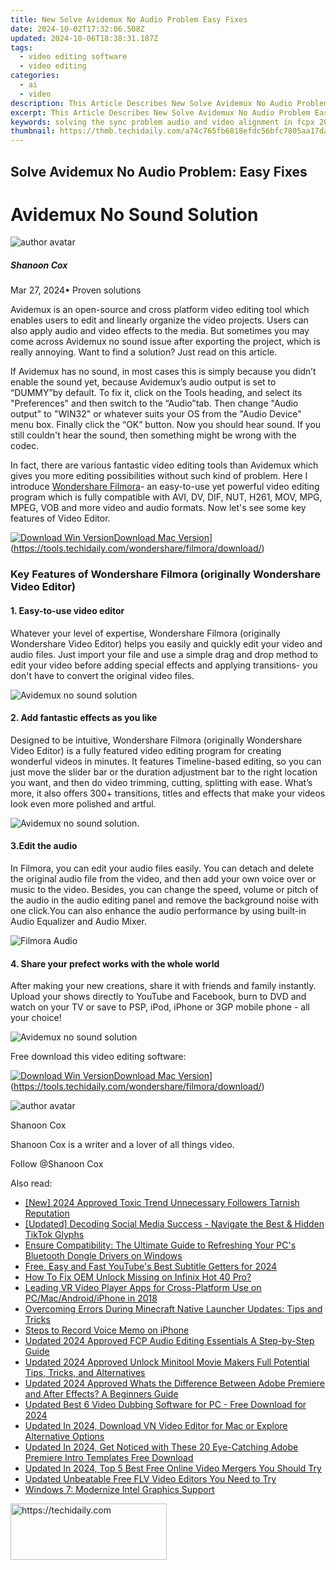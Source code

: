 ```yaml
---
title: New Solve Avidemux No Audio Problem Easy Fixes
date: 2024-10-02T17:32:06.508Z
updated: 2024-10-06T18:38:31.187Z
tags: 
  - video editing software
  - video editing
categories: 
  - ai
  - video
description: This Article Describes New Solve Avidemux No Audio Problem Easy Fixes
excerpt: This Article Describes New Solve Avidemux No Audio Problem Easy Fixes
keywords: solving the sync problem audio and video alignment in fcpx 2024,avidemux no audio solution,solve avidemux no audio problem quick and easy fixes,get sound back in avidemux easy fixes,solve avidemux no audio problem easy fixes,avidemux no sound error causes and fixes,solve avidemux no audio problem updated guide
thumbnail: https://thmb.techidaily.com/a74c765fb6818efdc56bfc7805aa17daf214ba70cf5906bbca11c158a428c514.jpg
---
```


## Solve Avidemux No Audio Problem: Easy Fixes

# Avidemux No Sound Solution

![author avatar](https://images.wondershare.com/filmora/article-images/shannon-cox.jpg)

##### Shanoon Cox

 Mar 27, 2024• Proven solutions

Avidemux is an open-source and cross platform video editing tool which enables users to edit and linearly organize the video projects. Users can also apply audio and video effects to the media. But sometimes you may come across Avidemux no sound issue after exporting the project, which is really annoying. Want to find a solution? Just read on this article.

If Avidemux has no sound, in most cases this is simply because you didn’t enable the sound yet, because Avidemux’s audio output is set to “DUMMY”by default. To fix it, click on the Tools heading, and select its "Preferences" and then switch to the “Audio”tab. Then change "Audio output" to "WIN32" or whatever suits your OS from the "Audio Device" menu box. Finally click the “OK” button. Now you should hear sound. If you still couldn't hear the sound, then something might be wrong with the codec.

In fact, there are various fantastic video editing tools than Avidemux which gives you more editing possibilities without such kind of problem. Here I introduce [Wondershare Filmora](https://tools.techidaily.com/wondershare/filmora/download/)\- an easy-to-use yet powerful video editing program which is fully compatible with AVI, DV, DIF, NUT, H261, MOV, MPG, MPEG, VOB and more video and audio formats. Now let's see some key features of Video Editor.

[![Download Win Version](https://images.wondershare.com/filmora/guide/download-btn-win.jpg)](https://tools.techidaily.com/wondershare/filmora/download/)[Download Mac Version](https://images.wondershare.com/filmora/guide/download-btn-mac.jpg)](https://tools.techidaily.com/wondershare/filmora/download/)

### Key Features of Wondershare Filmora (originally Wondershare Video Editor)

#### 1. Easy-to-use video editor

Whatever your level of expertise, Wondershare Filmora (originally Wondershare Video Editor) helps you easily and quickly edit your video and audio files. Just import your file and use a simple drag and drop method to edit your video before adding special effects and applying transitions- you don't have to convert the original video files.

![Avidemux no sound solution](https://images.wondershare.com/images/multimedia/video-editor/video-editor-main-interface.jpg)

#### 2. Add fantastic effects as you like

Designed to be intuitive, Wondershare Filmora (originally Wondershare Video Editor) is a fully featured video editing program for creating wonderful videos in minutes. It features Timeline-based editing, so you can just move the slider bar or the duration adjustment bar to the right location you want, and then do video trimming, cutting, splitting with ease. What’s more, it also offers 300+ transitions, titles and effects that make your videos look even more polished and artful.

![Avidemux no sound solution](https://images.wondershare.com/images/multimedia/video-editor/video-editor-title-effect-intro.jpg).

#### 3.Edit the audio

In Filmora, you can edit your audio files easily. You can detach and delete the original audio file from the video, and then add your own voice over or music to the video. Besides, you can change the speed, volume or pitch of the audio in the audio editing panel and remove the background noise with one click.You can also enhance the audio performance by using built-in Audio Equalizer and Audio Mixer.

![Filmora Audio](https://images.wondershare.com/filmora/article-images/filmora-audio-mixer.jpg)

#### 4. Share your prefect works with the whole world

After making your new creations, share it with friends and family instantly. Upload your shows directly to YouTube and Facebook, burn to DVD and watch on your TV or save to PSP, iPod, iPhone or 3GP mobile phone - all your choice!

![Avidemux no sound solution](https://images.wondershare.com/filmora/article-images/export-output.jpg)

Free download this video editing software:

[![Download Win Version](https://images.wondershare.com/filmora/guide/download-btn-win.jpg)](https://tools.techidaily.com/wondershare/filmora/download/)[Download Mac Version](https://images.wondershare.com/filmora/guide/download-btn-mac.jpg)](https://tools.techidaily.com/wondershare/filmora/download/)

![author avatar](https://images.wondershare.com/filmora/article-images/shannon-cox.jpg)

Shanoon Cox

Shanoon Cox is a writer and a lover of all things video.

Follow @Shanoon Cox

<ins class="adsbygoogle"
      style="display:block"
      data-ad-client="ca-pub-7571918770474297"
      data-ad-slot="8358498916"
      data-ad-format="auto"
      data-full-width-responsive="true"></ins>

<span class="atpl-alsoreadstyle">Also read:</span>
<div><ul>
<li><a href="https://instagram-video-recordings.techidaily.com/new-2024-approved-toxic-trend-unnecessary-followers-tarnish-reputation/"><u>[New] 2024 Approved Toxic Trend Unnecessary Followers Tarnish Reputation</u></a></li>
<li><a href="https://tiktok-clips.techidaily.com/updated-decoding-social-media-success-navigate-the-best-and-hidden-tiktok-glyphs/"><u>[Updated] Decoding Social Media Success - Navigate the Best & Hidden TikTok Glyphs</u></a></li>
<li><a href="https://win-dash.techidaily.com/ensure-compatibility-the-ultimate-guide-to-refreshing-your-pcs-bluetooth-dongle-drivers-on-windows/"><u>Ensure Compatibility: The Ultimate Guide to Refreshing Your PC's Bluetooth Dongle Drivers on Windows</u></a></li>
<li><a href="https://youtube-stream.techidaily.com/free-easy-and-fast-youtubes-best-subtitle-getters-for-2024/"><u>Free, Easy and Fast YouTube's Best Subtitle Getters for 2024</u></a></li>
<li><a href="https://unlock-android.techidaily.com/how-to-fix-oem-unlock-missing-on-infinix-hot-40-pro-by-drfone-android/"><u>How To Fix OEM Unlock Missing on Infinix Hot 40 Pro?</u></a></li>
<li><a href="https://some-knowledge.techidaily.com/leading-vr-video-player-apps-for-cross-platform-use-on-pcmacandroidiphone-in-2018/"><u>Leading VR Video Player Apps for Cross-Platform Use on PC/Mac/Android/iPhone in 2018</u></a></li>
<li><a href="https://win-answers.techidaily.com/overcoming-errors-during-minecraft-native-launcher-updates-tips-and-tricks/"><u>Overcoming Errors During Minecraft Native Launcher Updates: Tips and Tricks</u></a></li>
<li><a href="https://video-capture.techidaily.com/steps-to-record-voice-memo-on-iphone/"><u>Steps to Record Voice Memo on iPhone</u></a></li>
<li><a href="https://video-content-creator.techidaily.com/updated-2024-approved-fcp-audio-editing-essentials-a-step-by-step-guide/"><u>Updated 2024 Approved FCP Audio Editing Essentials A Step-by-Step Guide</u></a></li>
<li><a href="https://video-content-creator.techidaily.com/updated-2024-approved-unlock-minitool-movie-makers-full-potential-tips-tricks-and-alternatives/"><u>Updated 2024 Approved Unlock Minitool Movie Makers Full Potential Tips, Tricks, and Alternatives</u></a></li>
<li><a href="https://video-content-creator.techidaily.com/updated-2024-approved-whats-the-difference-between-adobe-premiere-and-after-effects-a-beginners-guide/"><u>Updated 2024 Approved Whats the Difference Between Adobe Premiere and After Effects? A Beginners Guide</u></a></li>
<li><a href="https://video-content-creator.techidaily.com/updated-best-6-video-dubbing-software-for-pc-free-download-for-2024/"><u>Updated Best 6 Video Dubbing Software for PC - Free Download for 2024</u></a></li>
<li><a href="https://video-content-creator.techidaily.com/updated-in-2024-download-vn-video-editor-for-mac-or-explore-alternative-options/"><u>Updated In 2024, Download VN Video Editor for Mac or Explore Alternative Options</u></a></li>
<li><a href="https://video-content-creator.techidaily.com/updated-in-2024-get-noticed-with-these-20-eye-catching-adobe-premiere-intro-templates-free-download/"><u>Updated In 2024, Get Noticed with These 20 Eye-Catching Adobe Premiere Intro Templates Free Download</u></a></li>
<li><a href="https://video-content-creator.techidaily.com/updated-in-2024-top-5-best-free-online-video-mergers-you-should-try/"><u>Updated In 2024, Top 5 Best Free Online Video Mergers You Should Try</u></a></li>
<li><a href="https://video-content-creator.techidaily.com/updated-unbeatable-free-flv-video-editors-you-need-to-try/"><u>Updated Unbeatable Free FLV Video Editors You Need to Try</u></a></li>
<li><a href="https://graphic-issues.techidaily.com/windows-7-modernize-intel-graphics-support/"><u>Windows 7: Modernize Intel Graphics Support</u></a></li>
</ul></div>

<!-- affiliate ads begin -->
<a href="https://bluettius.sjv.io/c/5597632/2139107/17108" target="_top" id="2139107">
  <img src="//a.impactradius-go.com/display-ad/17108-2139107" border="0" alt="https://techidaily.com" width="250" height="90"/>
</a>
<img height="0" width="0" src="https://bluettius.sjv.io/i/5597632/2139107/17108" style="position:absolute;visibility:hidden;" border="0" />
<!-- affiliate ads end -->

